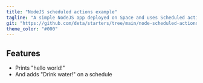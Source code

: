 ```yaml
---
title: "NodeJS scheduled actions example"
tagline: "A simple NodeJS app deployed on Space and uses Scheduled actions."
git: "https://github.com/deta/starters/tree/main/node-scheduled-actions"
theme_color: "#000"
---
```


## Features

- Prints "hello world!"
- And adds "Drink water!" on a schedule